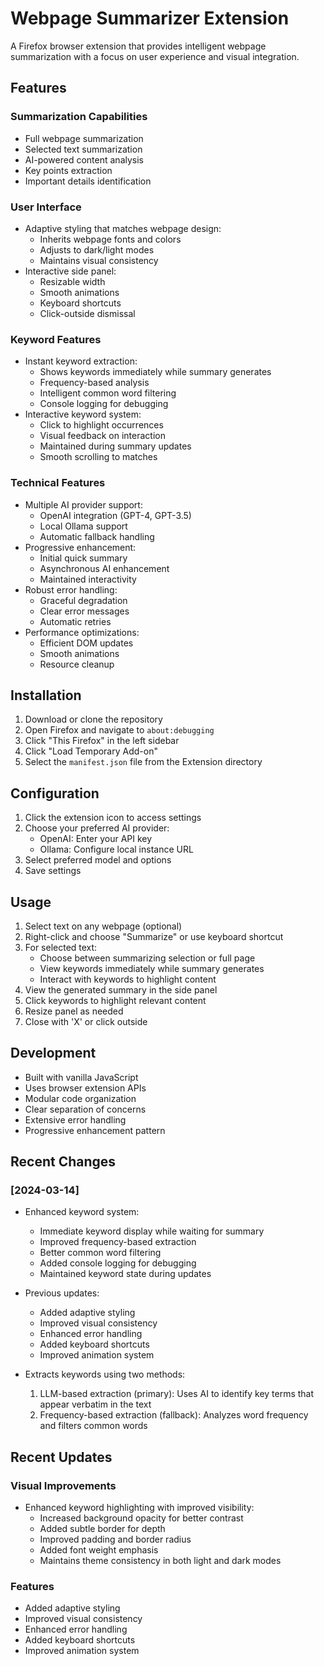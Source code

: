 # Webpage Summarizer Extension

A Firefox browser extension that provides intelligent webpage summarization with a focus on user experience and visual integration.

## Features

### Summarization Capabilities
- Full webpage summarization
- Selected text summarization
- AI-powered content analysis
- Key points extraction
- Important details identification

### User Interface
- Adaptive styling that matches webpage design:
  - Inherits webpage fonts and colors
  - Adjusts to dark/light modes
  - Maintains visual consistency
- Interactive side panel:
  - Resizable width
  - Smooth animations
  - Keyboard shortcuts
  - Click-outside dismissal

### Keyword Features
- Instant keyword extraction:
  - Shows keywords immediately while summary generates
  - Frequency-based analysis
  - Intelligent common word filtering
  - Console logging for debugging
- Interactive keyword system:
  - Click to highlight occurrences
  - Visual feedback on interaction
  - Maintained during summary updates
  - Smooth scrolling to matches

### Technical Features
- Multiple AI provider support:
  - OpenAI integration (GPT-4, GPT-3.5)
  - Local Ollama support
  - Automatic fallback handling
- Progressive enhancement:
  - Initial quick summary
  - Asynchronous AI enhancement
  - Maintained interactivity
- Robust error handling:
  - Graceful degradation
  - Clear error messages
  - Automatic retries
- Performance optimizations:
  - Efficient DOM updates
  - Smooth animations
  - Resource cleanup

## Installation

1. Download or clone the repository
2. Open Firefox and navigate to `about:debugging`
3. Click "This Firefox" in the left sidebar
4. Click "Load Temporary Add-on"
5. Select the `manifest.json` file from the Extension directory

## Configuration

1. Click the extension icon to access settings
2. Choose your preferred AI provider:
   - OpenAI: Enter your API key
   - Ollama: Configure local instance URL
3. Select preferred model and options
4. Save settings

## Usage

1. Select text on any webpage (optional)
2. Right-click and choose "Summarize" or use keyboard shortcut
3. For selected text:
   - Choose between summarizing selection or full page
   - View keywords immediately while summary generates
   - Interact with keywords to highlight content
4. View the generated summary in the side panel
5. Click keywords to highlight relevant content
6. Resize panel as needed
7. Close with 'X' or click outside

## Development

- Built with vanilla JavaScript
- Uses browser extension APIs
- Modular code organization
- Clear separation of concerns
- Extensive error handling
- Progressive enhancement pattern

## Recent Changes

### [2024-03-14]
- Enhanced keyword system:
  - Immediate keyword display while waiting for summary
  - Improved frequency-based extraction
  - Better common word filtering
  - Added console logging for debugging
  - Maintained keyword state during updates
- Previous updates:
  - Added adaptive styling
  - Improved visual consistency
  - Enhanced error handling
  - Added keyboard shortcuts
  - Improved animation system

- Extracts keywords using two methods:
  1. LLM-based extraction (primary): Uses AI to identify key terms that appear verbatim in the text
  2. Frequency-based extraction (fallback): Analyzes word frequency and filters common words 

## Recent Updates

### Visual Improvements
- Enhanced keyword highlighting with improved visibility:
  - Increased background opacity for better contrast
  - Added subtle border for depth
  - Improved padding and border radius
  - Added font weight emphasis
  - Maintains theme consistency in both light and dark modes

### Features
- Added adaptive styling
- Improved visual consistency
- Enhanced error handling
- Added keyboard shortcuts
- Improved animation system 